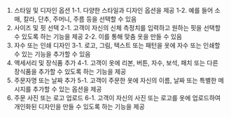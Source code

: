 1. 스타일 및 디자인 옵션
    1-1. 다양한 스타일과 디자인 옵션을 제공
    1-2. 예를 들어 소매, 칼라, 단추, 주머니, 주름 등을 선택할 수 있음
2. 사이즈 및 핏 선택 
    2-1. 고객이 자신의 신체 측정치를 입력하고 원하는 핏을 선택할 수 있도록 하는 기능을 제공
    2-2. 이를 통해 맞춤 옷을 만들 수 있음
3. 자수 또는 인쇄 디자인
    3-1. 로고, 그림, 텍스트 또는 패턴을 옷에 자수 또는 인쇄할 수 있는 기능을 추가할 수 있음
4. 액세서리 및 장식품 추가
    4-1. 고객이 옷에 리본, 버튼, 자수, 보석, 패치 또는 다른 장식품을 추가할 수 있도록 하는 기능을 제공
5. 주문자명 또는 날짜 추가
    5-1. 고객이 주문한 옷에 자신의 이름, 날짜 또는 특별한 메시지를 추가할 수 있는 옵션을 제공
6. 주문 사진 또는 로고 업로드
    6-1. 고객이 자신의 사진 또는 로고를 옷에 업로드하여 개인화된 디자인을 만들 수 있도록 하는 기능을 제공